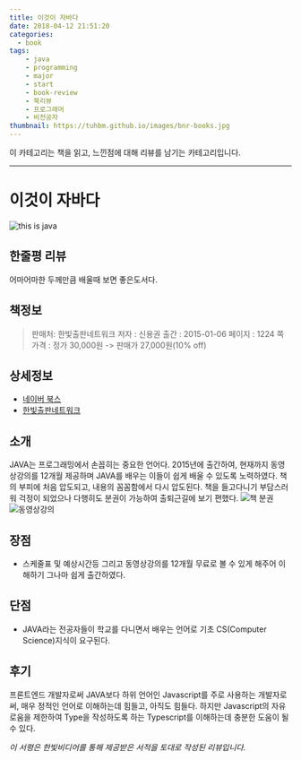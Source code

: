 ```yaml
---
title: 이것이 자바다
date: 2018-04-12 21:51:20
categories:
  - book
tags:
    - java
    - programming
    - major
    - start
    - book-review
    - 북리뷰
    - 프로그래머
    - 비전공자
thumbnail: https://tuhbm.github.io/images/bnr-books.jpg
---
```

이 카테고리는 책을 읽고, 느낀점에 대해 리뷰를 남기는 카테고리입니다.
*****

# 이것이 자바다
![this is java](https://tuhbm.github.io/images/books/java_book1.jpg)

## 한줄평 리뷰
어마어마한 두께만큼 배울때 보면 좋은도서다.
<!-- more -->
## 책정보
>판매처: 한빛출판네트워크
저자 : 신용권
출간 : 2015-01-06
페이지 : 1224 쪽
가격 : 정가 30,000원 -> 판매가 27,000원(10% off)

## 상세정보
- [네이버 북스](http://book.naver.com/bookdb/book_detail.nhn?bid=8589375)
- [한빛출판네트워크](http://www.hanbit.co.kr/store/books/look.php?p_code=B1460673937)

## 소개
JAVA는 프로그래밍에서 손꼽히는 중요한 언어다. 2015년에 출간하여, 현재까지 동영상강의를 12개월 제공하며 JAVA를 배우는 이들이 쉽게 배울 수 있도록 노력하였다.
책의 부피에 처음 압도되고, 내용의 꼼꼼함에서 다시 압도된다.
책을 들고다니기 부담스러워 걱정이 되었으나 다행히도 분권이 가능하여 출퇴근길에 보기 편했다.
![책 분권](https://tuhbm.github.io/images/books/java_book2.jpg)
![동영상강의](https://tuhbm.github.io/images/books/java_book3.jpg)

## 장점
- 스케줄표 및 예상시간등 그리고 동영상강의를 12개월 무료로 볼 수 있게 해주어 이해하기 그나마 쉽게 출간하였다.

## 단점
- JAVA라는 전공자들이 학교를 다니면서 배우는 언어로 기초 CS(Computer Science)지식이 요구된다.

## 후기
프론트엔드 개발자로써 JAVA보다 하위 언어인 Javascript를 주로 사용하는 개발자로써, 매우 정적인 언어로 이해하는데 힘들고, 아직도 힘들다.
하지만 Javascript의 자유로움을 제한하여 Type을 작성하도록 하는 Typescript를 이해하는데 충분한 도움이 될 수 있다.

*이 서평은 한빛비디어를 통해 제공받은 서적을 토대로 작성된 리뷰입니다.*